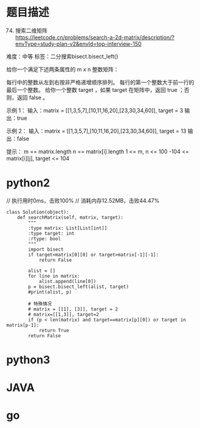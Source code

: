 # 题目描述

74. 搜索二维矩阵  
https://leetcode.cn/problems/search-a-2d-matrix/description/?envType=study-plan-v2&envId=top-interview-150  

难度：中等
标签：二分搜索bisect.bisect_left()

给你一个满足下述两条属性的 m x n 整数矩阵：

每行中的整数从左到右按非严格递增顺序排列。
每行的第一个整数大于前一行的最后一个整数。
给你一个整数 target ，如果 target 在矩阵中，返回 true ；否则，返回 false 。

示例 1：
输入：matrix = [[1,3,5,7],[10,11,16,20],[23,30,34,60]], target = 3
输出：true

示例 2：
输入：matrix = [[1,3,5,7],[10,11,16,20],[23,30,34,60]], target = 13
输出：false

提示：
m == matrix.length
n == matrix[i].length
1 <= m, n <= 100
-104 <= matrix[i][j], target <= 104

# python2

// 执行用时0ms，击败100%
// 消耗内存12.52MB，击败44.47%
```
class Solution(object):
    def searchMatrix(self, matrix, target):
        """
        :type matrix: List[List[int]]
        :type target: int
        :rtype: bool
        """
        import bisect
        if target<matrix[0][0] or target>matrix[-1][-1]:
            return False
        
        alist = []
        for line in matrix:
            alist.append(line[0])
        p = bisect.bisect_left(alist, target)
        #print(alist, p)

        # 特殊情况 
        # matrix = [[1], [3]], target = 2
        # matrix=[[1,3]], target=2
        if (p < len(matrix) and target==matrix[p][0]) or target in matrix[p-1]:
            return True
        return False
```

# python3 

# JAVA

# go
